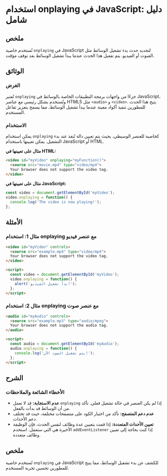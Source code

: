 <!--
Meta Description: # استخدام onplaying في JavaScript: دليل شامل ## ملخص تُستخدم خاصية `onplaying` في JavaScript لتحديد حدث بدء تشغيل الوسائط مثل الصوت أو الفيديو. يتم تف...
Meta Keywords: video, onplaying, javascript, تشغيل, audio
-->

# استخدام onplaying في JavaScript: دليل شامل

## ملخص
تُستخدم خاصية `onplaying` في JavaScript لتحديد حدث بدء تشغيل الوسائط مثل الصوت أو الفيديو. يتم تفعيل هذا الحدث عندما يبدأ تشغيل الوسائط بعد توقف مؤقت.

## الوثائق
### الغرض
تُعتبر `onplaying` جزءًا من واجهات برمجة التطبيقات الخاصة بالوسائط في JavaScript، وتُستخدم بشكل رئيسي مع عناصر HTML5 مثل `<audio>` و `<video>`. يتيح هذا الحدث للمطورين تنفيذ أكواد معينة عندما يبدأ تشغيل الوسائط، مما يسمح بتعزيز تفاعل المستخدم.

### الاستخدام
يمكن استخدام `onplaying` كخاصية للعنصر الوسيطي، بحيث يتم تعيين دالة تُنفذ عند بدء التشغيل. يمكن تعيينها باستخدام JavaScript أو HTML.

**مثال على تعيينها في HTML:**
```html
<video id="myVideo" onplaying="myFunction()">
  <source src="movie.mp4" type="video/mp4">
  Your browser does not support the video tag.
</video>
```

**مثال على تعيينها في JavaScript:**
```javascript
const video = document.getElementById('myVideo');
video.onplaying = function() {
  console.log('The video is now playing!');
};
```

## الأمثلة
### مثال 1: استخدام onplaying مع عنصر فيديو
```html
<video id="myVideo" controls>
  <source src="example.mp4" type="video/mp4">
  Your browser does not support the video tag.
</video>

<script>
  const video = document.getElementById('myVideo');
  video.onplaying = function() {
    alert('بدأ تشغيل الفيديو!');
  };
</script>
```

### مثال 2: استخدام onplaying مع عنصر صوت
```html
<audio id="myAudio" controls>
  <source src="example.mp3" type="audio/mpeg">
  Your browser does not support the audio tag.
</audio>

<script>
  const audio = document.getElementById('myAudio');
  audio.onplaying = function() {
    console.log('يتم تشغيل الصوت الآن!');
  };
</script>
```

## الشرح
### الأخطاء الشائعة والملاحظات
- **عدم الاستجابة:** قد لا تعمل `onplaying` إذا لم يكن العنصر في حالة تشغيل فعلي. تأكد من أن الوسائط قد بدأت بالفعل.
- **عدم دعم المتصفح:** تأكد من اختبار الكود على متصفحات مختلفة، حيث قد تختلف دعم الأحداث.
- **تعيين الأحداث المتعددة:** إذا قمت بتعيين عدة وظائف لنفس الحدث، فإن الوظيفة الأخيرة هي التي ستعمل. استخدم `addEventListener` إذا كنت بحاجة إلى تعيين وظائف متعددة.

## ملخص
تُستخدم خاصية `onplaying` في JavaScript للكشف عن بدء تشغيل الوسائط، مما يتيح للمطورين تحسين تجربة المستخدم.